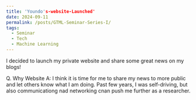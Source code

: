 ```yaml
---
title: 'Youndo's-website-Launched'
date: 2024-09-11
permalink: /posts/GTML-Seminar-Series-I/
tags:
  - Seminar
  - Tech
  - Machine Learning
---
```


I decided to launch my private website and share some great news on my blogs!

Q. Why Website
A: I think it is time for me to share my news to more public and let others know what I am doing. Past few years, I was self-driving, but also communicationg nad networking cnan push me further as a researcher.
